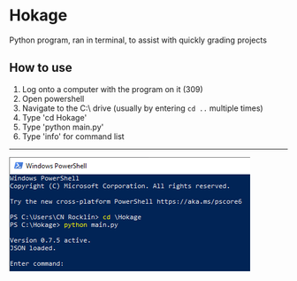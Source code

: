 # Hokage
Python program, ran in terminal, to assist with quickly grading projects
## How to use
1. Log onto a computer with the program on it (309)
2. Open powershell
3. Navigate to the C:\ drive (usually by entering `cd ..` multiple times)
4. Type 'cd Hokage'
5. Type 'python main.py'
6. Type 'info' for command list
---
![howto](/howto.png)
